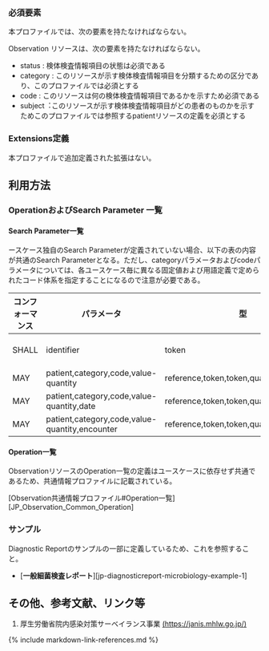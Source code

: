 ### 必須要素
本プロファイルでは、次の要素を持たなければならない。

Observation リソースは、次の要素を持たなければならない。
 - status : 検体検査情報項目の状態は必須である
 - category : このリソースが示す検体検査情報項目を分類するための区分であり、このプロファイルでは必須とする
 - code : このリソースは何の検体検査情報項目であるかを示すため必須である
 - subject︓このリソースが示す検体検査情報項目がどの患者のものかを示すためこのプロファイルでは参照するpatientリソースの定義を必須とする

### Extensions定義

 本プロファイルで追加定義された拡張はない。

## 利用方法

### OperationおよびSearch Parameter 一覧

#### Search Parameter一覧
ースケース独自のSearch Parameterが定義されていない場合、以下の表の内容が共通のSearch Parameterとなる。ただし、categoryパラメータおよびcodeパラメータについては、各ユースケース毎に異なる固定値および用語定義で定められたコード体系を指定することになるので注意が必要である。

| コンフォーマンス | パラメータ | 型 | 例 |
| --- | --- | --- | --- |
| SHALL | identifier | token  | `GET [base]/Observation?identifier=http://myhospital.com/fhir/observation-id-system|1234567890` |
| MAY | patient,category,code,value-quantity | reference,token,token,quantity  | `GET [base]/Observation?patient=123&category=http://loinc.org|18725-2&code=urn:oid:1.2.392.100495.10.3.100.5.11.5.0|1216&value-quantity=gt4` |
| MAY | patient,category,code,value-quantity,date | reference,token,token,quantity,date  | `GET [base]/Observation?patient=123&category=http://loinc.org|18725-2&code=urn:oid:1.2.392.100495.10.3.100.5.11.5.0|1216&value-quantity=gt4&date=le2020-12-31` |
| MAY | patient,category,code,value-quantity,encounter | reference,token,token,quantity,encounter  | `GET [base]/Observation?patient=123&category=http://loinc.org|18725-2&code=urn:oid:1.2.392.100495.10.3.100.5.11.5.0|1216&value-quantity=gt4&encounter=456` |

#### Operation一覧

ObservationリソースのOperation一覧の定義はユースケースに依存せず共通であるため、共通情報プロファイルに記載されている。

[Observation共通情報プロファイル#Operation一覧][JP_Observation_Common_Operation]

### サンプル
Diagnostic Reportのサンプルの一部に定義しているため、これを参照すること。

* [**一般細菌検査レポート**][jp-diagnosticreport-microbiology-example-1]


## その他、参考文献、リンク等

1. 厚生労働省院内感染対策サーベイランス事業 [(https://janis.mhlw.go.jp/)](https://janis.mhlw.go.jp/)

{% include markdown-link-references.md %}
